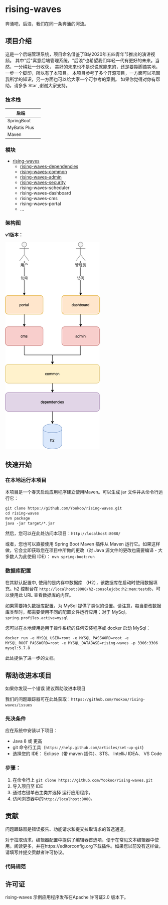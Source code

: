 # rising-waves
奔涌吧，后浪，我们在同一条奔涌的河流。
## 项目介绍
这是一个后端管理系统，项目命名借鉴了B站2020年五四青年节推出的演讲视频。
其中"后"寓意后端管理系统，"后浪"也希望我们年轻一代有更好的未来。当然，一分耕耘一分收获，
美好的未来也不是说说就能来的，还是要靠脚踏实地，一步一个脚印，所以有了本项目。
本项目参考了多个开源项目，一方面可以巩固我所学的知识，另一方面也可以给大家一个可参考的案例。
如果你觉得对你有帮助，请多多 Star ,谢谢大家支持。

### 技术栈

| 后端         |      |
| ------------ | ---- |
| SpringBoot   |      |
| MyBatis Plus |      |
| Maven        |      |

### 模块

- [rising-waves](docs/rising-waves-parent.md)
    - [rising-waves-dependencies](rising-waves-dependencies/README.md)
    - [rising-waves-common](rising-waves-common/README.md)
    - [rising-waves-admin](rising-waves-admin/README.md)
    - [rising-waves-security](rising-waves-admin/README.md)
    - rising-waves-scheduler
    - rising-waves-dashboard
    - rising-waves-cms
    - rising-waves-portal
    - ...

### 架构图

**v1版本：**

![rising-waves-v1](docs/img/rising-waves-v1.png)
## 快速开始

### 在本地运行本项目
本项目是一个春天启动应用程序建立使用Maven。可以生成 jar 文件并从命令行运行它：
```shell script
git clone https://github.com/Yookoo/rising-waves.git
cd rising-waves
mvn package
java -jar target/*.jar
```
然后，您可以在此处访问本项目：`http://localhost:8080/`


或者，您也可以直接使用 Spring Boot Maven 插件从 Maven 运行它。如果这样做，它会立即获取您在项目中所做的更改（对 Java 源文件的更改也需要编译 - 大多数人为此使用 IDE）：
`mvn spring-boot:run`


### 数据库配置
在其默认配置中, 使用的是内存中数据库 （H2），该数据库在启动时使用数据填充。h2 控制台在 `http://localhost:8080/h2-consolejdbc:h2:mem:testdb`，可以使用此 URL 查看数据库的内容。

如果需要持久数据库配置，为 MySql 提供了类似的设置。请注意，每当更改数据库类型时，都需要使用不同的配置文件运行应用：对于 MySql。`spring.profiles.active=mysql`

您可以在本地使用适用于操作系统的任何安装程序或 docker 启动 MySql：
```shell script
docker run -e MYSQL_USER=root -e MYSQL_PASSWORD=root -e MYSQL_ROOT_PASSWORD=root -e MYSQL_DATABASE=rising-waves -p 3306:3306 mysql:5.7.8
```
此处提供了进一步的文档。

## 帮助改进本项目

如果你发现一个错误 建议帮助改进本项目

我们的问题跟踪器可在此处获取：`https://github.com/Yookoo/rising-waves/issues`

### 先决条件

应在系统中安装以下项目：

- Java 8 或 更高
- git 命令行工具（`https://help.github.com/articles/set-up-git`)
- 选择您的 IDE： Eclipse（带 maven 插件）、STS、 IntelliJ IDEA、 VS Code

### 步骤：

 1. 在命令行上 `git clone https://github.com/Yookoo/rising-waves.git`
 2. 导入项目至 IDE
 3. 通过右键单击主类并选择 运行应用程序。
 4. 访问浏览器中的`http://localhost:8080`。


## 贡献
问题跟踪器是错误报告、功能请求和提交拉取请求的首选通道。

对于拉取请求，编辑器配置中提供了编辑器首选项，便于在常见文本编辑器中使用。阅读更多，并在https://editorconfig.org下载插件。如果您以前没有这样做，请填写并提交贡献者许可协议。

### 代码规范


## 许可证
rising-waves 示例应用程序发布在Apache 许可证2.0 版本下。